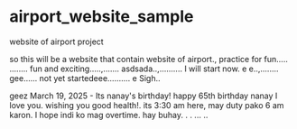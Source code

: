 # airport_website_sample
website of airport project

so this will be a website that contain website of airport., practice for fun.....
........
fun and exciting.....,.......
asdsada..,..........
I will start now. e e..,........
gee......
not yet startedeee..........
e
Sigh..

geez
March 19, 2025 - Its nanay's birthday! happy 65th birthday nanay I love you. wishing you good health!. its 3:30 am here, may duty pako 6 am karon. I hope indi ko mag overtime. hay buhay. . .
...
..

